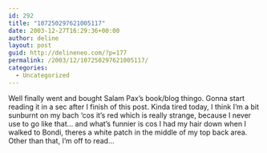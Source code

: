 ```yaml
---
id: 292
title: "107250297621005117"
date: 2003-12-27T16:29:36+00:00
author: deline
layout: post
guid: http://delineneo.com/?p=177
permalink: /2003/12/107250297621005117/
categories:
  - Uncategorized
---
```

Well finally went and bought Salam Pax&#8217;s book/blog thingo. Gonna start reading it in a sec after I finish of this post. Kinda tired today, I think I&#8217;m a bit sunburnt on my bach &#8216;cos it&#8217;s red which is really strange, because I never use to go like that&#8230; and what&#8217;s funnier is cos I had my hair down when I walked to Bondi, theres a white patch in the middle of my top back area. Other than that, I&#8217;m off to read&#8230;